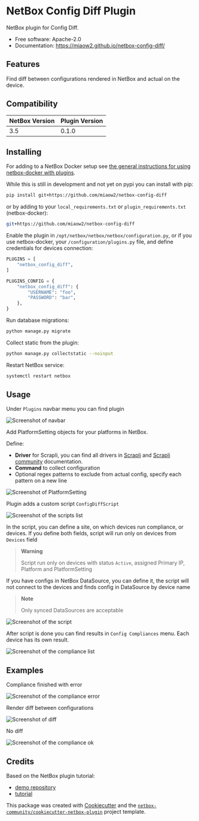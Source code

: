 # NetBox Config Diff Plugin

NetBox plugin for Config Diff.


* Free software: Apache-2.0
* Documentation: https://miaow2.github.io/netbox-config-diff/

## Features

Find diff between configurations rendered in NetBox and actual on the device.

## Compatibility

| NetBox Version | Plugin Version |
|----------------|----------------|
|     3.5        |      0.1.0     |

## Installing

For adding to a NetBox Docker setup see
[the general instructions for using netbox-docker with plugins](https://github.com/netbox-community/netbox-docker/wiki/Using-Netbox-Plugins).

While this is still in development and not yet on pypi you can install with pip:

```bash
pip install git+https://github.com/miaow2/netbox-config-diff
```

or by adding to your `local_requirements.txt` or `plugin_requirements.txt` (netbox-docker):

```bash
git+https://github.com/miaow2/netbox-config-diff
```

Enable the plugin in `/opt/netbox/netbox/netbox/configuration.py`,
 or if you use netbox-docker, your `/configuration/plugins.py` file,
 and define credentials for devices connection:

```python
PLUGINS = [
    "netbox_config_diff",
]

PLUGINS_CONFIG = {
    "netbox_config_diff": {
        "USERNAME": "foo",
        "PASSWORD": "bar",
    },
}
```

Run database migrations:

```bash
python manage.py migrate

```
Collect static from the plugin:

```bash
python manage.py collectstatic --noinput
```

Restart NetBox service:

```bash
systemctl restart netbox
```

## Usage

Under `Plugins` navbar menu you can find plugin

![Screenshot of navbar](docs/media/screenshots/navbar.png)

Add PlatformSetting objects for your platforms in NetBox.

Define:

- **Driver** for Scrapli, you can find all drivers in [Scrapli](https://github.com/carlmontanari/scrapli) and [Scrapli community](https://github.com/scrapli/scrapli_community) documentation.
- **Command** to collect configuration
- Optional regex patterns to exclude from actual config, specify each pattern on a new line

![Screenshot of PlatformSetting](docs/media/screenshots/platformsetting.png)

Plugin adds a custom script `ConfigDiffScript`

![Screenshot of the scripts list](docs/media/screenshots/script-list.png)

In the script, you can define a site, on which devices run compliance, or devices.
 If you define both fields, script will run only on devices from `Devices` field

> **Warning**
>
> Script run only on devices with status `Active`, assigned Primary IP, Platform and PlatformSetting

If you have configs in NetBox DataSource, you can define it, the script will not connect to the devices and finds config in DataSource by device name

> **Note**
>
> Only synced DataSources are acceptable

![Screenshot of the script](docs/media/screenshots/script.png)

After script is done you can find results in `Config Compliances` menu. Each device has its own result.

![Screenshot of the compliance list](docs/media/screenshots/compliance-list.png)

## Examples

Compliance finished with error

![Screenshot of the compliance error](docs/media/screenshots/compliance-error.png)

Render diff between configurations

![Screenshot of diff](docs/media/screenshots/compliance-diff.png)

No diff

![Screenshot of the compliance ok](docs/media/screenshots/compliance-ok.png)

## Credits

Based on the NetBox plugin tutorial:

- [demo repository](https://github.com/netbox-community/netbox-plugin-demo)
- [tutorial](https://github.com/netbox-community/netbox-plugin-tutorial)

This package was created with [Cookiecutter](https://github.com/audreyr/cookiecutter) and the [`netbox-community/cookiecutter-netbox-plugin`](https://github.com/netbox-community/cookiecutter-netbox-plugin) project template.
